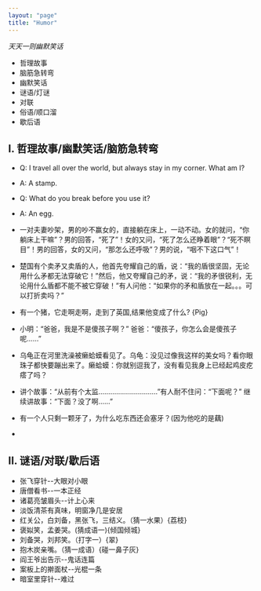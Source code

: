 ```yaml
---
layout: "page"
title: "Humor"
---
```

*天天一则幽默笑话*

- 哲理故事
- 脑筋急转弯
- 幽默笑话
- 谜语/灯谜
- 对联
- 俗语/顺口溜
- 歇后语

## I. 哲理故事/幽默笑话/脑筋急转弯
- Q: I travel all over the world, but always stay in my corner. What am I?
- A: A stamp.

- Q: What do you break before you use it?
- A: An egg.

- 一对夫妻吵架，男的吵不赢女的，直接躺在床上，一动不动。女的就问，“你躺床上干嘛”？男的回答，“死了”！女的又问，“死了怎么还睁着眼”？“死不瞑目”！男的回答，女的又问，“那怎么还呼吸”？男的说，“咽不下这口气”！

- 楚国有个卖矛又卖盾的人，他首先夸耀自己的盾，说：“我的盾很坚固，无论用什么矛都无法穿破它！”然后，他又夸耀自己的矛，说：“我的矛很锐利，无论用什么盾都不能不被它穿破！”有人问他：“如果你的矛和盾放在一起。。。可以打折卖吗？”

- 有一个猪，它走啊走啊，走到了英国,结果他变成了什么? {Pig}

- 小明：“爸爸，我是不是傻孩子啊？”  爸爸：“傻孩子，你怎么会是傻孩子呢……” 

- 乌龟正在河里洗澡被癞蛤蟆看见了。乌龟：没见过像我这样的美女吗？看你眼珠子都快要蹦出来了。癞蛤蟆：你就别逗我了，没有看见我身上已经起鸡皮疙瘩了吗？ 

- 讲个故事：“从前有个太监…………………………”有人耐不住问：“下面呢？” 继续讲故事：“下面？没了啊……” 

- 有一个人只剩一颗牙了，为什么吃东西还会塞牙？(因为他吃的是藕)

- 

## II. 谜语/对联/歇后语
- 张飞穿针--大眼对小眼
- 唐僧看书--一本正经
- 诸葛亮皱眉头--计上心来
- 淡饭清茶有真味，明窗净几是安居
- 红关公，白刘备，黑张飞，三结义。（猜一水果）{荔枝}
- 褒姒笑，孟姜哭。(猜成语一){倾国倾城}
- 刘备哭，刘邦笑。（打字一）{翠}
- 抱木炭亲嘴。（猜一成语）{碰一鼻子灰}
- 阎王爷出告示--鬼话连篇
- 案板上的擀面杖--光棍一条
- 暗室里穿针--难过
